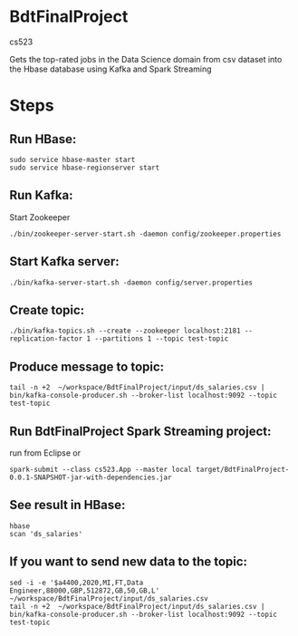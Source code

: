 # BdtFinalProject
cs523

Gets the top-rated jobs in the Data Science domain from csv dataset into the Hbase database using Kafka and Spark Streaming

# Steps

## Run HBase:
```
sudo service hbase-master start
sudo service hbase-regionserver start
```

## Run Kafka:
Start Zookeeper
```
./bin/zookeeper-server-start.sh -daemon config/zookeeper.properties
```

## Start Kafka server:
```
./bin/kafka-server-start.sh -daemon config/server.properties
```

## Create topic:
```
./bin/kafka-topics.sh --create --zookeeper localhost:2181 --replication-factor 1 --partitions 1 --topic test-topic
```

## Produce message to topic:
```
tail -n +2  ~/workspace/BdtFinalProject/input/ds_salaries.csv | bin/kafka-console-producer.sh --broker-list localhost:9092 --topic test-topic
```

## Run BdtFinalProject Spark Streaming project:
run from Eclipse
or
```
spark-submit --class cs523.App --master local target/BdtFinalProject-0.0.1-SNAPSHOT-jar-with-dependencies.jar
```

## See result in HBase:
```
hbase
scan 'ds_salaries'
```

## If you want to send new data to the topic:
```
sed -i -e '$a4400,2020,MI,FT,Data Engineer,88000,GBP,512872,GB,50,GB,L'  ~/workspace/BdtFinalProject/input/ds_salaries.csv
tail -n +2  ~/workspace/BdtFinalProject/input/ds_salaries.csv | bin/kafka-console-producer.sh --broker-list localhost:9092 --topic test-topic
```
